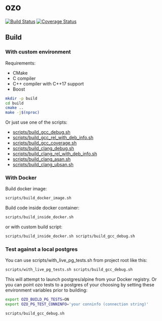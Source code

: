 # ozo

[![Build Status](https://travis-ci.org/YandexMail/ozo.svg?branch=master)](https://travis-ci.org/YandexMail/ozo)
[![Coverage Status](https://coveralls.io/repos/github/YandexMail/ozo/badge.svg?branch=HEAD)](https://coveralls.io/github/YandexMail/ozo?branch=HEAD)

## Build

### With custom environment

Requirements:
* CMake
* C compiler
* C++ compiler with C++17 support
* Boost

```bash
mkdir -p build
cd build
cmake ..
make -j$(nproc)
```

Or just use one of the scripts:
* [scripts/build_gcc_debug.sh](scripts/build_gcc_debug.sh)
* [scripts/build_gcc_rel_with_deb_info.sh](scripts/build_gcc_rel_with_deb_info.sh)
* [scripts/build_gcc_coverage.sh](scripts/build_gcc_coverage.sh)
* [scripts/build_clang_debug.sh](scripts/build_clang_debug.sh)
* [scripts/build_clang_rel_with_deb_info.sh](scripts/build_clang_rel_with_deb_info.sh)
* [scripts/build_clang_asan.sh](scripts/build_clang_asan.sh)
* [scripts/build_clang_ubsan.sh](scripts/build_clang_ubsan.sh)

### With Docker

Build docker image:
```bash
scripts/build_docker_image.sh
```

Build code inside docker container:
```bash
scripts/build_inside_docker.sh
```

or with custom build script:
```bash
scripts/build_inside_docker.sh scripts/build_gcc_debug.sh
```

### Test against a local postgres

You can use scripts/with_live_pg_tests.sh from project root like this:
```bash
scripts/with_live_pg_tests.sh scripts/build_gcc_debug.sh
```
This will attempt to launch postgres/alpine from your Docker registry.
Or you can point ozo tests to a postgres of your choosing by setting these environment variables prior to building:
```bash
export OZO_BUILD_PG_TESTS=ON
export OZO_PG_TEST_CONNINFO='your conninfo (connection string)'

scripts/build_gcc_debug.sh
```